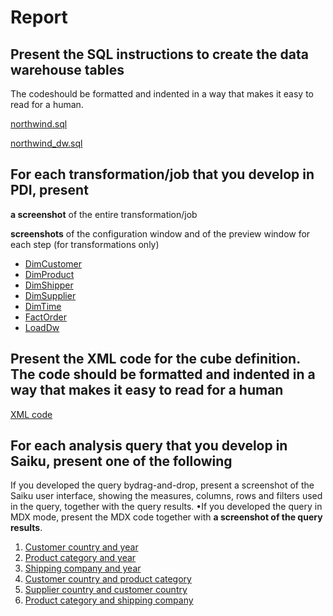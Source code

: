 # Report

## Present the SQL instructions to create the data warehouse tables

The codeshould be formatted and indented in a way that makes it easy to read for a human.

[northwind.sql](../sql/northwind.sql)

[northwind_dw.sql](../sql/northwind_dw.sql)

## For each transformation/job that you develop in PDI, present

**a screenshot** of the entire transformation/job

**screenshots** of the configuration window and of the preview window for each step (for transformations only)

* [DimCustomer](../etl/DimCustomer.ktr)
* [DimProduct](../etl/DimProduct.ktr)
* [DimShipper](../etl/DimShipper.ktr)
* [DimSupplier](../etl/DimSupplier.ktr)
* [DimTime](../etl/DimTime.ktr)
* [FactOrder](../etl/FactOrder.ktr)
* [LoadDw](../etl/LoadDw.kjb)

## Present the XML code for the cube definition. The code should be formatted and indented in a way that makes it easy to read for a human

[XML code](../olap/northwind_dw.xml)

## For each analysis query that you develop in Saiku, present one of the following

If you developed the query bydrag-and-drop, present a screenshot of the Saiku user interface, showing the measures, columns, rows and filters used in the query, together with the query results.
•If you developed the query in MDX mode, present the MDX code together with **a screenshot of the query results**.

1. [Customer country and year](../analysis/customer-country-year.md)
2. [Product category and year](../analysis/product-category-year.md)
3. [Shipping company and year](../analysis/shipping-company-year.md)
4. [Customer country and product category](../analysis/customer-country-product-category.md)
5. [Supplier country and customer country](../analysis/supplier-country-customer-country.md)
6. [Product category and shipping company](../analysis/product-category-shipping-company.md)
